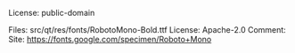 License: public-domain

Files: src/qt/res/fonts/RobotoMono-Bold.ttf
License: Apache-2.0
Comment: Site: https://fonts.google.com/specimen/Roboto+Mono
